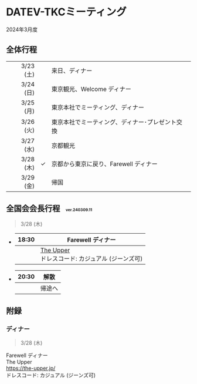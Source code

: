 
# DATEV-TKCミーティング  

2024年3月度

## 全体行程

||||
|--:|--|--|
|3/23 (土)||来日、ディナー|
|3/24 (日)||東京観光、Welcome ディナー|
|3/25 (月)||東京本社でミーティング、ディナー|
|3/26 (火)||東京本社でミーティング、ディナー･プレゼント交換|
|3/27 (水)||京都観光|
|3/28 (木)|&check;|京都から東京に戻り、Farewell ディナー|
|3/29 (金)||帰国|

## 全国会会長行程 <span style="font-size: 50%;">&emsp;ver.240309.11</span>

> 3/28 (木)

- |18:30|Farewell ディナー|
  |--:|--|
  ||[The Upper](https://the-upper.jp/)<br>ドレスコード: カジュアル (ジーンズ可)|

- |20:30|解散|
  |--:|--|
  ||帰途へ|

## 附録

### ディナー

> 3/28 (木)

Farewell ディナー  
The Upper  
https://the-upper.jp/  
ドレスコード: カジュアル (ジーンズ可)
